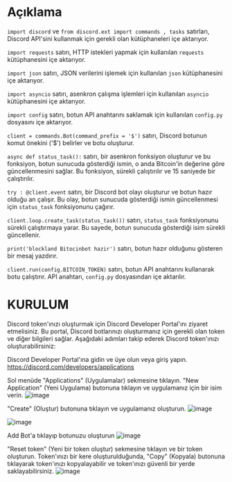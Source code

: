 
# Açıklama

``import discord`` ve ``from discord.ext import commands , tasks`` satırları, Discord API'sini kullanmak için gerekli olan kütüphaneleri içe aktarıyor.

``import requests`` satırı, HTTP istekleri yapmak için kullanılan ``requests`` kütüphanesini içe aktarıyor.

``import json`` satırı, JSON verilerini işlemek için kullanılan ``json`` kütüphanesini içe aktarıyor.

``import asyncio`` satırı, asenkron çalışma işlemleri için kullanılan ``asyncio`` kütüphanesini içe aktarıyor.

``import config`` satırı, botun API anahtarını saklamak için kullanılan ``config.py`` dosyasını içe aktarıyor.

````client = commands.Bot(command_prefix = '$')```` satırı, Discord botunun komut önekini ('$') belirler ve botu oluşturur.

````async def status_task():```` satırı, bir asenkron fonksiyon oluşturur ve bu fonksiyon, botun sunucuda gösterdiği ismin, o anda Bitcoin'in değerine göre güncellenmesini sağlar. Bu fonksiyon, sürekli çalıştırılır ve 15 saniyede bir çalıştırılır.

````try : @client.event```` satırı, bir Discord bot olayı oluşturur ve botun hazır olduğu an çalışır. Bu olay, botun sunucuda gösterdiği ismin güncellenmesi için ````status_task```` fonksiyonunu çağırır.

````client.loop.create_task(status_task())```` satırı, ``status_task`` fonksiyonunu sürekli çalıştırmaya yarar. Bu sayede, botun sunucuda gösterdiği isim sürekli güncellenir.

````print('blockland Bitocinbot hazir')```` satırı, botun hazır olduğunu gösteren bir mesaj yazdırır.

````client.run(config.BITCOIN_TOKEN)```` satırı, botun API anahtarını kullanarak botu çalıştırır. API anahtarı, ````config.py```` dosyasından içe aktarılır.

# KURULUM

Discord token'ınızı oluşturmak için Discord Developer Portal'ını ziyaret etmelisiniz. Bu portal, Discord botlarınızı oluşturmanız için gerekli olan token ve diğer bilgileri sağlar. Aşağıdaki adımları takip ederek Discord token'ınızı oluşturabilirsiniz:

Discord Developer Portal'ına gidin ve üye olun veya giriş yapın.
https://discord.com/developers/applications

Sol menüde "Applications" (Uygulamalar) sekmesine tıklayın.
"New Application" (Yeni Uygulama) butonuna tıklayın ve uygulamanız için bir isim verin.
![image](https://user-images.githubusercontent.com/120671243/208293307-ebb80bc7-667e-4232-8291-58d493fd357f.png)

"Create" (Oluştur) butonuna tıklayın ve uygulamanız oluşturun.
![image](https://user-images.githubusercontent.com/120671243/208293343-9aec62fb-a148-43d2-93cc-dfbe558451d5.png)

![image](https://user-images.githubusercontent.com/120671243/208293418-ace472c6-ea9b-4523-ba2e-0a0bacb3d226.png)

Add Bot'a tıklayıp botunuzu oluşturun
![image](https://user-images.githubusercontent.com/120671243/208293445-91565c9e-a284-4fed-afe5-6ba5ef92c383.png)

"Reset token" (Yeni bir token oluştur) sekmesine tıklayın ve bir token oluşturun.
Token'ınızı bir kere oluşturulduğunda, "Copy" (Kopyala) butonuna tıklayarak token'ınızı kopyalayabilir ve token'ınızı güvenli bir yerde saklayabilirsiniz.
![image](https://user-images.githubusercontent.com/120671243/208293471-cbea2248-d58d-4749-a2a9-2cd1160a9f3e.png)


